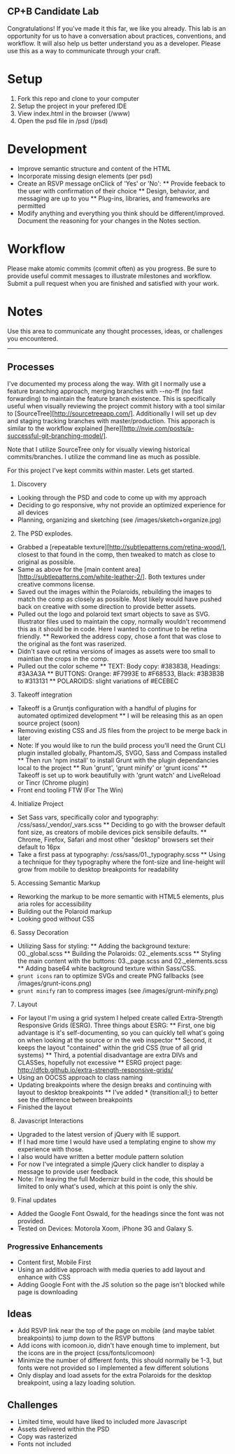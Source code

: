 ## CP+B Candidate Lab

Congratulations! If you've made it this far, we like you already.
This lab is an opportunity for us to have a conversation about practices, conventions, and workflow.
It will also help us better understand you as a developer. 
Please use this as a way to communicate through your craft.


# Setup

1. Fork this repo and clone to your computer
2. Setup the project in your prefered IDE
3. View index.html in the browser (/www)
4. Open the psd file in /psd (/psd)


# Development

* Improve semantic structure and content of the HTML
* Incorporate missing design elements (per psd)
* Create an RSVP message onClick of 'Yes' or 'No':
  ** Provide feeback to the user with confirmation of their choice
  ** Design, behavior, and messaging are up to you
  ** Plug-ins, libraries, and frameworks are permitted
* Modify anything and everything you think should be different/improved. Document the reasoning for your changes in the Notes section.


# Workflow

Please make atomic commits (commit often) as you progress. 
Be sure to provide useful commit messages to illustrate milestones and workflow.
Submit a pull request when you are finished and satisfied with your work.

# Notes

Use this area to communicate any thought processes, ideas, or challenges you encountered.

***

## Processes

I've documented my process along the way. With git I normally use a feature branching approach, merging branches with --no-ff (no fast forwarding) to maintain the feature branch existence. This is specifically useful when visually reviewing the project commit history with a tool similar to [SourceTree][http://sourcetreeapp.com/]. Additionally I will set up dev and staging tracking branches with master/production. This apporach is similar to the workflow explained [here][http://nvie.com/posts/a-successful-git-branching-model/].

Note that I utilize SourceTree only for visually viewing historical commits/branches. I utilize the command line as much as possible.

For this project I've kept commits within master. Lets get started.

1. Discovery
  * Looking through the PSD and code to come up with my approach
  * Deciding to go responsive, why not provide an optimized experience for all devices
  * Planning, organizing and sketching (see /images/sketch+organize.jpg)
2. The PSD explodes.
  * Grabbed a [repeatable texture][http://subtlepatterns.com/retina-wood/], closest to that found in the comp, then tweaked to match as close to original as possible.
  * Same as above for the [main content area][http://subtlepatterns.com/white-leather-2/]. Both textures under creative commons license.
  * Saved out the images within the Polaroids, rebuilding the images to match the comp as closely as possible. Most likely would have pushed back on creative with some direction to provide better assets.
  * Pulled out the logo and polaroid text smart objects to save as SVG. Illustrator files used to maintain the copy, normally wouldn't recommend this as it should be in code. Here I wanted to continue to be retina friendly.
    ** Reworked the address copy, chose a font that was close to the original as the font was raserized.
  * Didn't save out retina versions of images as assets were too small to maintian the crops in the comp.
  * Pulled out the color scheme
    ** TEXT: Body copy: #383838, Headings: #3A3A3A
    ** BUTTONS: Orange: #F7993E to #F68533, Black: #3B3B3B to #313131
    ** POLAROIDS: slight variations of #ECEBEC
3. Takeoff integration
  * Takeoff is a Gruntjs configuration with a handful of plugins for automated optimized development
    ** I will be releasing this as an open source project (soon)
  * Removing existing CSS and JS files from the project to be merge back in later
  * Note: If you would like to run the build process you'll need the Grunt CLI plugin installed globally, PhantomJS, SVGO, Sass and Compass installed
    ** Then run 'npm install' to install Grunt with the plugin dependancies local to the project
    ** Run 'grunt', 'grunt minify' or 'grunt icons'
    ** Takeoff is set up to work beautifully with 'grunt watch' and LiveReload or Tincr (Chrome plugin)
  * Front end tooling FTW (For The Win)
4. Initialize Project
  * Set Sass vars, specifically color and typography: /css/sass/_vendor/_vars.scss
    ** Deciding to go with the browser default font size, as creators of mobile devices pick sensibile defaults.
    ** Chrome, Firefox, Safari and most other "desktop" browsers set their default to 16px
  * Take a first pass at typography: /css/sass/01._typography.scss
    ** Using a technique for they typography where the font-size and line-height will grow from mobile to desktop breakpoints for readability 
5. Accessing Semantic Markup
  * Reworking the markup to be more semantic with HTML5 elements, plus aria roles for accessibility
  * Building out the Polaroid markup
  * Looking good without CSS
6. Sassy Decoration
  * Utilizing Sass for styling:
    ** Adding the background texture: 00._global.scss
    ** Building the Polaroids: 02._elements.scss
    ** Styling the main content with the buttons: 03._page.scss and 02._elements.scss
    ** Adding base64 white background texture within Sass/CSS.
  * `grunt icons` ran to optimize SVGs and create PNG fallbacks (see /images/grunt-icons.png)
  * `grunt minify` ran to compress images (see /images/grunt-minify.png)
7. Layout
  * For layout I'm using a grid system I helped create called Extra-Strength Responsive Grids (ESRG). Three things about ESRG:
    ** First, one big advantage is it's self-documenting, so you can quickly tell what's going on when looking at the source or in the web inspector
    ** Second, it keeps the layout "contained" within the grid CSS (true of all grid systems)
    ** Third, a potential disadvantage are extra DIVs and CLASSes, hopefully not excessive
    ** ESRG project page: http://dfcb.github.io/extra-strength-responsive-grids/
  * Using an OOCSS approach to class naming
  * Updating breakpoints where the design breaks and continuing with layout to desktop breakpoints
    ** I've added * {transition:all;} to better see the difference between breakpoints
  * Finished the layout
8. Javascript Interactions
  * Upgraded to the latest version of jQuery with IE support.
  * If I had more time I would have used a templating engine to show my experience with those.
  * I also would have written a better module pattern solution
  * For now I've integrated a simple jQuery click handler to display a message to provide user feedback
  * Note: I'm leaving the full Modernizr build in the code, this should be limited to only what's used, which at this point is only the shiv.
9. Final updates
  * Added the Google Font Oswald, for the headings since the font was not provided.
  * Tested on Devices: Motorola Xoom, iPhone 3G and Galaxy S.

### Progressive Enhancements

* Content first, Mobile First
* Using an additive approach with media queries to add layout and enhance with CSS
* Adding Google Font with the JS solution so the page isn't blocked while page is downloading

## Ideas

* Add RSVP link near the top of the page on mobile (and maybe tablet breakpoints) to jump down to the RSVP buttons
* Add icons with icomoon.io, didn't have enough time to implement, but the icons are in the project (css/fonts/icomoon)
* Minimize the number of different fonts, this should normally be 1-3, but fonts were not provided so I implemented a few different solutions
* Only display and load assets for the extra Polaroids for the desktop breakpoint, using a lazy loading solution.

## Challenges

* Limited time, would have liked to included more Javascript
* Assets delivered within the PSD
* Copy was rasterized
* Fonts not included
